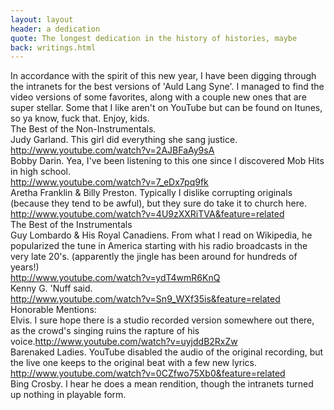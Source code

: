 ```yaml
---
layout: layout
header: a dedication
quote: The longest dedication in the history of histories, maybe
back: writings.html
---
```


In accordance with the spirit of this new year, I have been digging through the intranets for the best versions of 'Auld Lang Syne'. I managed to find the video versions of some favorites, along with a couple new ones that are super stellar. Some that I like aren't on YouTube but can be found on Itunes, so ya know, fuck that. Enjoy, kids.<br/>The Best of the Non-Instrumentals.<br/>Judy Garland. This girl did everything she sang justice.<br/>http://www.youtube.com/watch?v=2AJBFaAy9sA<br/>Bobby Darin. Yea, I've been listening to this one since I discovered Mob Hits in high school.<br/>http://www.youtube.com/watch?v=7_eDx7pq9fk<br/>Aretha Franklin & Billy Preston. Typically I dislike corrupting originals (because they tend to be awful), but they sure do take it to church here.<br/>http://www.youtube.com/watch?v=4U9zXXRiTVA&feature=related<br/>The Best of the Instrumentals<br/>Guy Lombardo & His Royal Canadiens. From what I read on Wikipedia, he popularized the tune in America starting with his radio broadcasts in the very late 20's. (apparently the jingle has been around for hundreds of years!)<br/>http://www.youtube.com/watch?v=ydT4wmR6KnQ<br/>Kenny G. 'Nuff said.<br/>http://www.youtube.com/watch?v=Sn9_WXf35is&feature=related<br/>Honorable Mentions:<br/>Elvis. I sure hope there is a studio recorded version somewhere out there, as the crowd's singing ruins the rapture of his voice.http://www.youtube.com/watch?v=uyjddB2RxZw<br/>Barenaked Ladies. YouTube disabled the audio of the original recording, but the live one keeps to the original beat with a few new lyrics.<br/>http://www.youtube.com/watch?v=0CZfwo75Xb0&feature=related<br/>Bing Crosby. I hear he does a mean rendition, though the intranets turned up nothing in playable form.